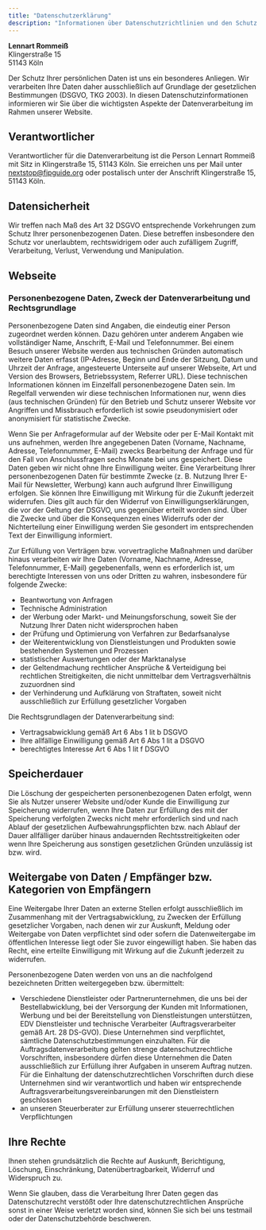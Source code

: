 ```yaml
---
title: "Datenschutzerklärung"
description: "Informationen über Datenschutzrichtlinien und den Schutz personenbezogener Daten im FIP Guide."
---
```


**Lennart Rommeiß**\
Klingerstraße 15\
51143 Köln

Der Schutz Ihrer persönlichen Daten ist uns ein besonderes Anliegen. Wir verarbeiten Ihre Daten daher ausschließlich auf Grundlage der gesetzlichen Bestimmungen (DSGVO, TKG 2003). In diesen Datenschutzinformationen informieren wir Sie über die wichtigsten Aspekte der Datenverarbeitung im Rahmen unserer Website.

## Verantwortlicher
Verantwortlicher für die Datenverarbeitung ist die Person Lennart Rommeiß mit Sitz in Klingerstraße 15, 51143 Köln. Sie erreichen uns per Mail unter nextstop@fipguide.org oder postalisch unter der Anschrift Klingerstraße 15, 51143 Köln.

## Datensicherheit
Wir treffen nach Maß des Art 32 DSGVO entsprechende Vorkehrungen zum Schutz Ihrer personenbezogenen Daten. Diese betreffen insbesondere den Schutz vor unerlaubtem, rechtswidrigem oder auch zufälligem Zugriff, Verarbeitung, Verlust, Verwendung und Manipulation.

## Webseite
### Personenbezogene Daten, Zweck der Datenverarbeitung und Rechtsgrundlage
Personenbezogene Daten sind Angaben, die eindeutig einer Person zugeordnet werden können. Dazu gehören unter anderem Angaben wie vollständiger Name, Anschrift, E-Mail und Telefonnummer. Bei einem Besuch unserer Website werden aus technischen Gründen automatisch weitere Daten erfasst (IP-Adresse, Beginn und Ende der Sitzung, Datum und Uhrzeit der Anfrage, angesteuerte Unterseite auf unserer Webseite, Art und Version des Browsers, Betriebssystem, Referrer URL). Diese technischen Informationen können im Einzelfall personenbezogene Daten sein. Im Regelfall verwenden wir diese technischen Informationen nur, wenn dies (aus technischen Gründen) für den Betrieb und Schutz unserer Website vor Angriffen und Missbrauch erforderlich ist sowie pseudonymisiert oder anonymisiert für statistische Zwecke.

Wenn Sie per Anfrageformular auf der Website oder per E-Mail Kontakt mit uns aufnehmen, werden Ihre angegebenen Daten (Vorname, Nachname, Adresse, Telefonnummer, E-Mail) zwecks Bearbeitung der Anfrage und für den Fall von Anschlussfragen sechs Monate bei uns gespeichert. Diese Daten geben wir nicht ohne Ihre Einwilligung weiter. Eine Verarbeitung Ihrer personenbezogenen Daten für bestimmte Zwecke (z. B. Nutzung Ihrer E-Mail für Newsletter, Werbung) kann auch aufgrund Ihrer Einwilligung erfolgen. Sie können Ihre Einwilligung mit Wirkung für die Zukunft jederzeit widerrufen. Dies gilt auch für den Widerruf von Einwilligungserklärungen, die vor der Geltung der DSGVO, uns gegenüber erteilt worden sind. Über die Zwecke und über die Konsequenzen eines Widerrufs oder der Nichterteilung einer Einwilligung werden Sie gesondert im entsprechenden Text der Einwilligung informiert.

Zur Erfüllung von Verträgen bzw. vorvertragliche Maßnahmen und darüber hinaus verarbeiten wir Ihre Daten (Vorname, Nachname, Adresse, Telefonnummer, E-Mail) gegebenenfalls, wenn es erforderlich ist, um berechtigte Interessen von uns oder Dritten zu wahren, insbesondere für folgende Zwecke:

* Beantwortung von Anfragen
* Technische Administration
* der Werbung oder Markt- und Meinungsforschung, soweit Sie der Nutzung Ihrer Daten nicht widersprochen haben
* der Prüfung und Optimierung von Verfahren zur Bedarfsanalyse
* der Weiterentwicklung von Dienstleistungen und Produkten sowie bestehenden Systemen und Prozessen
* statistischer Auswertungen oder der Marktanalyse
* der Geltendmachung rechtlicher Ansprüche & Verteidigung bei rechtlichen Streitigkeiten, die nicht unmittelbar dem Vertragsverhältnis zuzuordnen sind
* der Verhinderung und Aufklärung von Straftaten, soweit nicht ausschließlich zur Erfüllung gesetzlicher Vorgaben

Die Rechtsgrundlagen der Datenverarbeitung sind:

* Vertragsabwicklung gemäß Art 6 Abs 1 lit b DSGVO
* Ihre allfällige Einwilligung gemäß Art 6 Abs 1 lit a DSGVO
* berechtigtes Interesse Art 6 Abs 1 lit f DSGVO

## Speicherdauer
Die Löschung der gespeicherten personenbezogenen Daten erfolgt, wenn Sie als Nutzer unserer Website und/oder Kunde die Einwilligung zur Speicherung widerrufen, wenn Ihre Daten zur Erfüllung des mit der Speicherung verfolgten Zwecks nicht mehr erforderlich sind und nach Ablauf der gesetzlichen Aufbewahrungspflichten bzw. nach Ablauf der Dauer allfälliger darüber hinaus andauernden Rechtsstreitigkeiten oder wenn Ihre Speicherung aus sonstigen gesetzlichen Gründen unzulässig ist bzw. wird.

## Weitergabe von Daten / Empfänger bzw. Kategorien von Empfängern
Eine Weitergabe Ihrer Daten an externe Stellen erfolgt ausschließlich im Zusammenhang mit der Vertragsabwicklung, zu Zwecken der Erfüllung gesetzlicher Vorgaben, nach denen wir zur Auskunft, Meldung oder Weitergabe von Daten verpflichtet sind oder sofern die Datenweitergabe im öffentlichen Interesse liegt oder Sie zuvor eingewilligt haben. Sie haben das Recht, eine erteilte Einwilligung mit Wirkung auf die Zukunft jederzeit zu widerrufen.

Personenbezogene Daten werden von uns an die nachfolgend bezeichneten Dritten weitergegeben bzw. übermittelt:

* Verschiedene Dienstleister oder Partnerunternehmen, die uns bei der Bestellabwicklung, bei der Versorgung der Kunden mit Informationen, Werbung und bei der Bereitstellung von Dienstleistungen unterstützen, EDV Dienstleister und technische Verarbeiter (Auftragsverarbeiter gemäß Art. 28 DS-GVO). Diese Unternehmen sind verpflichtet, sämtliche Datenschutzbestimmungen einzuhalten. Für die Auftragsdatenverarbeitung gelten strenge datenschutzrechtliche Vorschriften, insbesondere dürfen diese Unternehmen die Daten ausschließlich zur Erfüllung ihrer Aufgaben in unserem Auftrag nutzen. Für die Einhaltung der datenschutzrechtlichen Vorschriften durch diese Unternehmen sind wir verantwortlich und haben wir entsprechende Auftragsverarbeitungsvereinbarungen mit den Dienstleistern geschlossen
* an unseren Steuerberater zur Erfüllung unserer steuerrechtlichen Verpflichtungen

## Ihre Rechte
Ihnen stehen grundsätzlich die Rechte auf Auskunft, Berichtigung, Löschung, Einschränkung, Datenübertragbarkeit, Widerruf und Widerspruch zu.

Wenn Sie glauben, dass die Verarbeitung Ihrer Daten gegen das Datenschutzrecht verstößt oder Ihre datenschutzrechtlichen Ansprüche sonst in einer Weise verletzt worden sind, können Sie sich bei uns testmail oder der Datenschutzbehörde beschweren.
